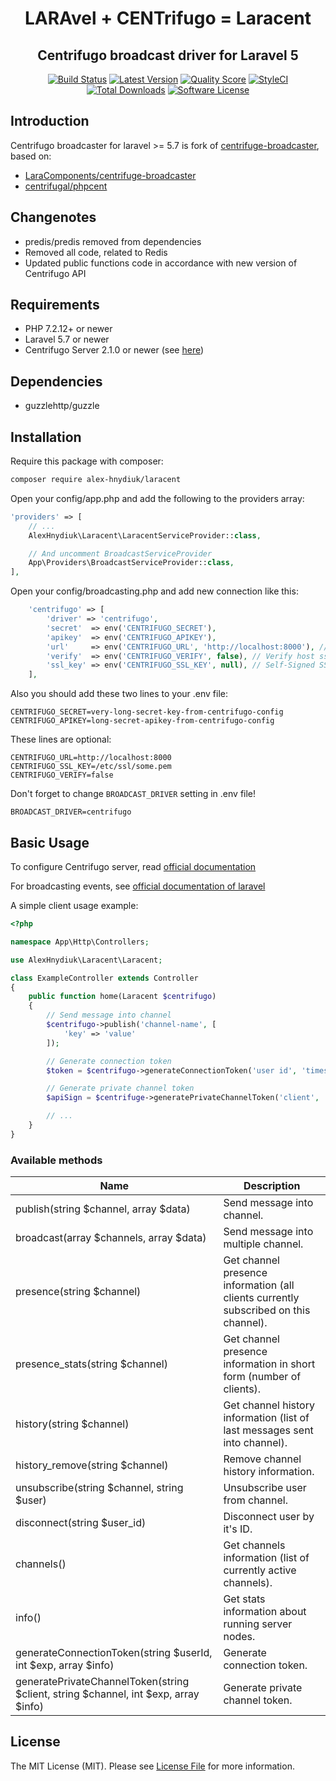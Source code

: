 <h1 align="center">LARAvel + CENTrifugo = Laracent</h1>
<h2 align="center">Centrifugo broadcast driver for Laravel 5</h2>

<p align="center">
<a href="https://travis-ci.org/AlexHnydiuk/laracent"><img src="https://travis-ci.org/AlexHnydiuk/laracent.svg?branch=master" alt="Build Status"></a>
<a href="https://github.com/AlexHnydiuk/laracent/releases"><img src="https://img.shields.io/github/release/AlexHnydiuk/laracent.svg?style=flat-square" alt="Latest Version"></a>
<a href="https://scrutinizer-ci.com/g/AlexHnydiuk/laracent"><img src="https://img.shields.io/scrutinizer/g/AlexHnydiuk/laracent.svg?style=flat-square" alt="Quality Score"></a>
<a href="https://github.styleci.io/repos/171129986"><img src="https://github.styleci.io/repos/171129986/shield?branch=master" alt="StyleCI"></a>
<a href="https://packagist.org/packages/alex-hnydiuk/laracent"><img src="https://img.shields.io/packagist/dt/alex-hnydiuk/laracent.svg?style=flat-square" alt="Total Downloads"></a>
<a href="https://github.com/AlexHnydiuk/laracent/blob/master/LICENSE"><img src="https://img.shields.io/badge/license-MIT-blue.svg" alt="Software License"></a>
</p>


## Introduction
Centrifugo broadcaster for laravel >= 5.7 is fork of [centrifuge-broadcaster](https://github.com/LaraComponents/centrifuge-broadcaster), based on:
- [LaraComponents/centrifuge-broadcaster](https://github.com/LaraComponents/centrifuge-broadcaster)
- [centrifugal/phpcent](https://github.com/centrifugal/phpcent)

## Changenotes
- predis/predis removed from dependencies
- Removed all code, related to Redis
- Updated public functions code in accordance with new version of Centrifugo API  

## Requirements

- PHP 7.2.12+ or newer
- Laravel 5.7 or newer
- Centrifugo Server 2.1.0 or newer (see [here](https://github.com/centrifugal/centrifugo))

## Dependencies

- guzzlehttp/guzzle

## Installation

Require this package with composer:

```bash
composer require alex-hnydiuk/laracent
```

Open your config/app.php and add the following to the providers array:

```php
'providers' => [
    // ...
    AlexHnydiuk\Laracent\LaracentServiceProvider::class,

    // And uncomment BroadcastServiceProvider
    App\Providers\BroadcastServiceProvider::class,
],
```

Open your config/broadcasting.php and add new connection like this:

```php
    'centrifugo' => [
        'driver' => 'centrifugo',
        'secret'  => env('CENTRIFUGO_SECRET'),
        'apikey'  => env('CENTRIFUGO_APIKEY'),
        'url'     => env('CENTRIFUGO_URL', 'http://localhost:8000'), // centrifugo api url
        'verify'  => env('CENTRIFUGO_VERIFY', false), // Verify host ssl if centrifugo uses this
        'ssl_key' => env('CENTRIFUGO_SSL_KEY', null), // Self-Signed SSl Key for Host (require verify=true)
    ],
```

Also you should add these two lines to your .env file:

```
CENTRIFUGO_SECRET=very-long-secret-key-from-centrifugo-config
CENTRIFUGO_APIKEY=long-secret-apikey-from-centrifugo-config
```

These lines are optional:
```
CENTRIFUGO_URL=http://localhost:8000
CENTRIFUGO_SSL_KEY=/etc/ssl/some.pem
CENTRIFUGO_VERIFY=false
```

Don't forget to change `BROADCAST_DRIVER` setting in .env file!

```
BROADCAST_DRIVER=centrifugo
```

## Basic Usage

To configure Centrifugo server, read [official documentation](https://centrifugal.github.io/centrifugo/)

For broadcasting events, see [official documentation of laravel](https://laravel.com/docs/5.7/broadcasting)

A simple client usage example:

```php
<?php

namespace App\Http\Controllers;

use AlexHnydiuk\Laracent\Laracent;

class ExampleController extends Controller
{
    public function home(Laracent $centrifugo)
    {
        // Send message into channel
        $centrifugo->publish('channel-name', [
            'key' => 'value'
        ]);

        // Generate connection token
        $token = $centrifugo->generateConnectionToken('user id', 'timestamp', 'info');

        // Generate private channel token
        $apiSign = $centrifuge->generatePrivateChannelToken('client', 'channel', 'timestamp', 'info');

        // ...
    }
}
```

### Available methods

| Name | Description |
|------|-------------|
| publish(string $channel, array $data) | Send message into channel. |
| broadcast(array $channels, array $data) | Send message into multiple channel. |
| presence(string $channel) | Get channel presence information (all clients currently subscribed on this channel). |
| presence_stats(string $channel) | Get channel presence information in short form (number of clients).|
| history(string $channel) | Get channel history information (list of last messages sent into channel). |
| history_remove(string $channel) | Remove channel history information.
| unsubscribe(string $channel,  string $user) | Unsubscribe user from channel. |
| disconnect(string $user_id) | Disconnect user by it's ID. |
| channels() | Get channels information (list of currently active channels). |
| info() | Get stats information about running server nodes. |
| generateConnectionToken(string $userId, int $exp, array $info)  | Generate connection token. |
| generatePrivateChannelToken(string $client, string $channel, int $exp, array $info) | Generate private channel token. |

## License

The MIT License (MIT). Please see [License File](https://github.com/LaraComponents/centrifuge-broadcaster/blob/master/LICENSE) for more information.
